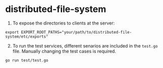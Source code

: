 # distributed-file-system


1. To expose the directories to clients at the server:
```
export EXPORT_ROOT_PATHS="your/path/to/distributed-file-system/etc/exports"
```

2. To run the test services, different senarios are included in the `test.go` file. Manually changing the test cases is required.
```
go run test/test.go
```
